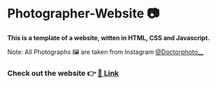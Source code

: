 # Photographer-Website :camera:

**This is a template of a website, witten in HTML, CSS and Javascript.**

Note: All Photographs :framed_picture:  are taken from Instagram [@Doctorphoto__]

[@doctorphoto__]: https://www.instagram.com/doctorphoto__/

### Check out the website :point_right:	 [:link: Link]

[:link: Link]: https://doctorphoto.netlify.app/
